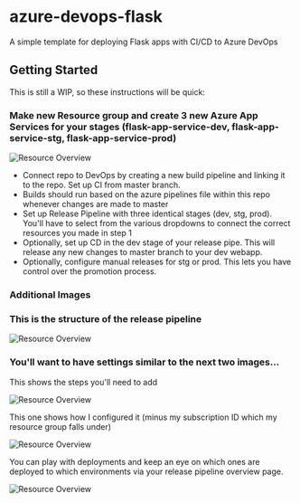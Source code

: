 # azure-devops-flask
A simple template for deploying Flask apps with CI/CD to Azure DevOps


## Getting Started

This is still a WIP, so these instructions will be quick:

### Make new Resource group and create 3 new Azure App Services for your stages (flask-app-service-dev, flask-app-service-stg, flask-app-service-prod)

![Resource Overview](https://github.com/nateraw/azure-devops-flask/blob/master/images/resource_overview.png)

- Connect repo to DevOps by creating a new build pipeline and linking it to the repo. Set up CI from master branch.
- Builds should run based on the azure pipelines file within this repo whenever changes are made to master
- Set up Release Pipeline with three identical stages (dev, stg, prod). You'll have to select from the various dropdowns to connect the correct resources you made in step 1
- Optionally, set up CD in the dev stage of your release pipe. This will release any new changes to master branch to your dev webapp.
- Optionally, configure manual releases for stg or prod. This lets you have control over the promotion process.

### Additional Images

### This is the structure of the release pipeline

![Resource Overview](https://github.com/nateraw/azure-devops-flask/blob/master/images/release_pipe_overview.png)

### You'll want to have settings similar to the next two images...

This shows the steps you'll need to add

![Resource Overview](https://github.com/nateraw/azure-devops-flask/blob/master/images/release_pipe_settings_1.png)

This one shows how I configured it (minus my subscription ID which my resource group falls under)

![Resource Overview](https://github.com/nateraw/azure-devops-flask/blob/master/images/release_pipe_settings_2.png)

You can play with deployments and keep an eye on which ones are deployed to which environments via your release pipeline overview page.

![Resource Overview](https://github.com/nateraw/azure-devops-flask/blob/master/images/release_pipe_status.png)
